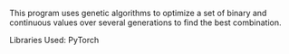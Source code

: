This program uses genetic algorithms to optimize a set of binary and continuous values over several generations to find the best combination.

Libraries Used:
PyTorch
